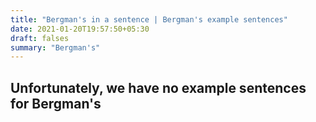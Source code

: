 ```yaml
---
title: "Bergman's in a sentence | Bergman's example sentences"
date: 2021-01-20T19:57:50+05:30
draft: falses
summary: "Bergman's"
---
```

## Unfortunately, we have no example sentences for Bergman's                 
